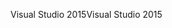 <span data-ttu-id="16d5a-101">Visual Studio 2015</span><span class="sxs-lookup"><span data-stu-id="16d5a-101">Visual Studio 2015</span></span>